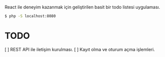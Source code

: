 React ile deneyim kazanmak için geliştirilen basit bir todo listesi uygulaması.

```bash
$ php -S localhost:8080
```

# TODO

[ ] REST API ile iletişim kurulması.
[ ] Kayıt olma ve oturum açma işlemleri.
